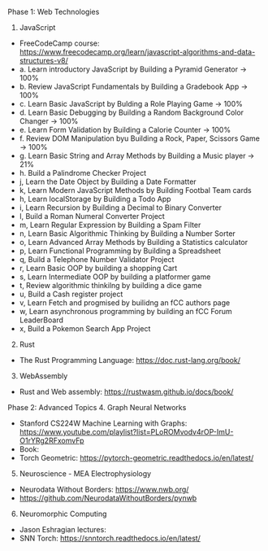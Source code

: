 Phase 1: Web Technologies

1. JavaScript
- FreeCodeCamp course: https://www.freecodecamp.org/learn/javascript-algorithms-and-data-structures-v8/
- a. Learn introductory JavaScript by Building a Pyramid Generator -> 100%
- b. Review JavaScript Fundamentals by Building a Gradebook App -> 100%
- c. Learn Basic JavaScript by Bulding a Role Playing Game -> 100%
- d. Learn Basic Debugging by Building a Random Background Color Changer -> 100%
- e. Learn Form Validation by Building a Calorie Counter -> 100%
- f. Review DOM Manipulation byu Building a Rock, Paper, Scissors Game -> 100%
- g. Learn Basic String and Array Methods by Building a Music player -> 21%
- h. Build a Palindrome Checker Project
- j, Learn the Date Object by Building a Date Formatter
- k, Learn Modern JavaScript Methods by Building Footbal Team cards
- h, Learn localStorage by Building a Todo App
- i, Learn Recursion by Building a Decimal to Binary Converter
- l, Build a Roman Numeral Converter Project
- m, Learn Regular Expression by Building a Spam Filter
- n, Learn Basic Algorithmic Thinking by Building a Number Sorter
- o, Learn Advanced Array Methods by Building a Statistics calculator
- p, Learn Functional Programming by Building a Spreadsheet
- q, Build a Telephone Number Validator Project
- r, Learn Basic OOP by building a shopping Cart
- s, Learn Intermediate OOP by building a platformer game
- t, Review algorithmic thinkilng by building a dice game
- u, Build a Cash register project
- v, Learn Fetch and progmised by builidng an fCC authors page
- w, Learn asynchronous programming by building an fCC Forum LeaderBoard
- x, Build a Pokemon Search App Project
2.  Rust
- The Rust Programming Language: https://doc.rust-lang.org/book/
3. WebAssembly
- Rust and Web assembly: https://rustwasm.github.io/docs/book/

Phase 2: Advanced Topics
4. Graph Neural Networks
- Stanford CS224W Machine Learning with Graphs: https://www.youtube.com/playlist?list=PLoROMvodv4rOP-ImU-O1rYRg2RFxomvFp
- Book: 
- Torch Geometric: https://pytorch-geometric.readthedocs.io/en/latest/
5. Neuroscience - MEA Electrophysiology
- Neurodata Without Borders: https://www.nwb.org/
- https://github.com/NeurodataWithoutBorders/pynwb

6. Neuromorphic Computing
- Jason Eshragian lectures: 
- SNN Torch: https://snntorch.readthedocs.io/en/latest/
